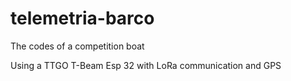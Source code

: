 # telemetria-barco
The codes of a competition boat

Using a TTGO T-Beam Esp 32 with LoRa communication and GPS
